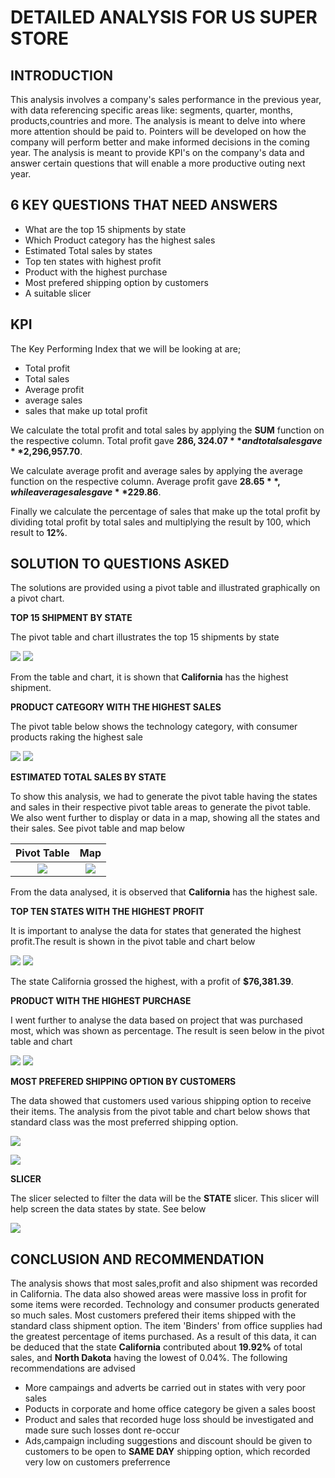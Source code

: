 # DETAILED ANALYSIS FOR US SUPER STORE

## INTRODUCTION
This analysis involves a company's sales performance in the previous year, with data referencing specific areas like: segments, quarter, months, products,countries and more. The analysis is meant to delve into where more attention should be paid to. Pointers will be developed on how the company will perform better and make informed decisions in the coming year. The analysis is meant to provide KPI's on the company's data and answer certain questions that will enable a more productive outing next year.
## 6 KEY QUESTIONS THAT NEED ANSWERS
- What are the top 15 shipments by state			
- Which Product category has the highest sales			
- Estimated Total sales by states			
- Top ten states with highest profit			
- Product with the highest purchase			
- Most prefered shipping option by customers
- A suitable slicer
## KPI
The Key Performing Index that we will be looking at are;
- Total profit	
- Total sales	 
- Average profit	 
- average sales	 
- sales that make up total profit

We calculate the total profit and total sales by applying the **SUM** function on the respective column. Total profit gave **$286,324.07** and total sales gave **$2,296,957.70**.

We calculate average profit and average sales by applying the average function on the respective column. Average profit gave **$28.65**, while average sales gave **$229.86**.

Finally we calculate the percentage of sales that make up the total profit by dividing total profit by total sales and multiplying the result by 100, which result to **12%**.

## SOLUTION TO QUESTIONS ASKED

The solutions are provided using a pivot table and illustrated graphically on a pivot chart.

**TOP 15 SHIPMENT BY STATE**

The pivot table and chart illustrates the top 15 shipments by state

![](7.png) 
![](14.png)

From the table and chart, it is shown that **California** has the highest shipment.

**PRODUCT CATEGORY WITH THE HIGHEST SALES**

The pivot table below shows the technology category, with consumer products raking the highest sale

![](8.png) ![](8.1.png)

**ESTIMATED TOTAL SALES BY STATE**

To show this analysis, we had to generate the pivot table having the states and sales in their respective pivot table areas to generate the pivot table. We also went further to display or data in a map, showing all the states and their sales. See pivot table and map below

Pivot Table             |  Map
:-------------------------:|:-------------------------:
![](9.png)  |  ![](9.1.png) 

From the data analysed, it is observed that **California** has the highest sale.

**TOP TEN STATES WITH THE HIGHEST PROFIT**

It is important to analyse the data for states that generated the highest profit.The result is shown in the pivot table and chart below

![](10.png)
![](10.1.png)

The state California grossed the highest, with a profit of **$76,381.39**.

**PRODUCT WITH THE HIGHEST PURCHASE**

I went further to analyse the data based on project that was purchased most, which was shown as percentage. The result is seen below in the pivot table and chart

![](11.png) ![](13.png)

**MOST PREFERED SHIPPING OPTION BY CUSTOMERS**

The data showed that customers used various shipping option to receive their items. The analysis from the pivot table and chart below shows that standard class was the most preferred shipping option.

![](12.png)

![](12.1.png)

**SLICER**

The slicer selected to filter the data will be the **STATE** slicer. This slicer will help screen the data states by state. See below

![](slicer.png)

## CONCLUSION AND RECOMMENDATION

The analysis shows that most sales,profit and also shipment was recorded in California. The data also showed areas were massive loss in profit for some items were recorded. Technology and consumer products generated so much sales. Most customers prefered their items shipped with the standard class shipment option. The item 'Binders' from office supplies had the greatest percentage of items purchased. As a result of this data, it can be deduced that the state **California** contributed about **19.92%** of total sales, and **North Dakota** having the lowest of 0.04%. The following recommendations are advised

- More campaings and adverts be carried out in states with very poor sales
- Poducts in corporate and home office category be given a sales boost
- Product and sales that recorded huge loss should be investigated and made sure such losses dont re-occur
- Ads,campaign including suggestions and discount should be given to customers to be open to **SAME DAY** shipping option, which recorded very low on customers preferrence 




